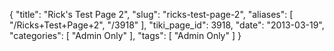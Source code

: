 {
    "title": "Rick's Test Page 2",
    "slug": "ricks-test-page-2",
    "aliases": [
        "/Ricks+Test+Page+2",
        "/3918"
    ],
    "tiki_page_id": 3918,
    "date": "2013-03-19",
    "categories": [
        "Admin Only"
    ],
    "tags": [
        "Admin Only"
    ]
}